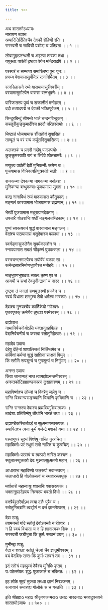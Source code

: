 ```yaml
---
title: १००

---
```

अथ शाततमेऽध्यायः  
नारायण उवाच  
अथादितिर्दितिश्चैव देवकी रोहिणी रतिः ।  
सरस्वती च सावित्री यशोदा च पतिव्रता ।। १ ।।  
  
लोबामुद्राऽरुन्धती च अहल्या तारका तथा ।  
ययुस्ताः पार्वतीं दृष्टवा वेगेन मन्दिरादपि ।। २ ।।  
  
परस्परं च सम्भाष्य समाश्लिष्य पुनः पुनः ।  
प्रणम्य वेशयामासुर्मन्दिरं रत्ननिर्मितम् ।। ३ ।।  
  
रत्नसिहासने रम्ये वासयामासुरीश्वरीम् ।  
वरयामासुर्माल्येन वाससा रत्नभूषणैः ।। ४ ।।  
  
पारिजातस्य पुष्पं च शक्रानीतं मनोहरम् ।  
ददौ तत्पादपद्मे च देवकी भक्तिपूर्वकम् ।। ५ ।।  
  
सिन्दूरबिन्दुं सीमन्ते भाले चन्दनबिन्दुकम् ।  
कस्तूरीकुङ्कुमादींश्च प्रददौ परितस्तयोः ।। ६ ।।  
  
मिष्टान्नं भोजयामास शीततोयं सुवासितं ।  
ताम्बूलं च वरं रम्यं कर्पूरादिसुवासितम् ।। ७ ।।  
  
अलक्तकं च प्रददौ नखेषु पादपद्मयोः ।  
कुङ्कुमस्यापि रागं च सिषेवे श्वेतचामरैः ।। ८ ।।  
  
मम्पुज्य पार्वतीं देवीं मुनिपत्नीः क्रमेण च ।  
पूजयामास विधिवत्पतिपुत्रवतीः सतीः ।। ९ ।।  
  
राजकन्या देवकन्या नागकन्या मनोहराः ।  
मुनिकन्या बन्धुकन्याः पूजयामास सुव्रता ।। १० ।।  
  
वाद्य नानाविधं रम्यं वादयामास कौतुकात् ।  
मङ्गलं कारयामास भोजयामास ब्रह्मणान् ।। ११ ।।  
  
भैरवीं पूजयामास मथुराग्रामदेवताम् ।  
उपचारैः षोडशभिः षष्ठीं मङ्गलचण्डिकाम् ।। १२ ।।  
  
पुण्यं स्वस्त्ययनं शुद्धं वारयामास मङ्गलम् ।  
वेदांश्च पाठयामास वसुदेवास्य वल्लभा ।। १३ ।।  
  
स्वर्गङ्गासुजलेनैव सुवर्मकलशेन च ।  
स्नापयामास सबलं श्रीकृष्णं पुत्रवत्सला ।। १४ ।।  
  
वस्त्रचन्दनमाल्यैश्च तयोर्वेषं चकार सा ।  
रत्नेन्द्रसारनिर्माणभूषणैश्च मनोहरैः ।। १५ ।।  
  
मातृभूषणभूषाढ्यः सबलः कृष्ण एव च ।  
आययौ च सभां देवमुनीन्द्राणां च नारद ।। १६ ।।  
  
दृष्ट्वा तं जगतां राथमुत्तस्थौ प्रजवेन च ।  
स्वयं विधाता शम्भुश्च शेषो धर्मश्च भास्करः ।। १७ ।।  
  
देवाश्च मुनयश्चैव कार्तिकेयो गणेश्वरः ।  
पृथक्पृथक् क्रमेणैव तुष्टाव परमेश्वरम् ।। १८ ।।  
  
ब्रह्मोवाच  
नाथानिर्वचनोयोऽसि भक्तानुग्रहविग्रहः ।  
वेदानिर्वचनीयं च कस्त्वां स्तोतुमिहेश्वरः ।। १९ ।।  
  
महादेव उवाच  
देहेषु देहिनां शश्वत्स्थितं निर्लिप्तमेव च ।  
कर्मिणां कर्मणां शुद्धं साक्षिणां साक्षतं विभुम् ।।  
किं स्तौमि रूपशून्यं च गुणशून्यं च निर्गुणम् ।। २० ।।  
  
अनन्त उवाच  
किंवा जानाम्यहं नाथ त्वामज्ञोऽनन्तमीश्वरम् ।  
अनन्तकोटिब्रह्माण्डकारणं दुःखतारणम् ।। २१ ।।  
  
महाविष्णोश्च लोम्नां च विवरेषु जलेषु च ।  
सन्ति विश्वान्यसङ्ख्यानि चित्राणि कृत्रिमाणि च ।। २२ ।।  
  
सन्ति सन्तश्च देवाश्च ब्रह्मविष्णुशिवात्मकाः ।  
त्वदंशाः प्रतिबिम्बेषु तीर्थानि भारतं तथा ।। २३ ।।  
  
ब्रह्माण्डैकस्थितोऽहं च सूक्ष्मनागस्वरूपकः ।  
स्थापितश्च त्वया कूर्मे गजेन्द्रे मशको यथा ।। २४ ।।  
  
परमाणुपरं सूक्ष्मं विश्वेषु नास्ति कुत्रचित् ।  
महाविष्णोः परं स्थूलं समो नास्ति च कुत्रचित् ।। २५ ।।  
  
महाविष्णोः परस्त्वं च त्वत्परो नास्ति कश्चन ।  
स्थूलात्स्थूलतरो देवः मूक्ष्मात्सूक्ष्मतमो महान् ।। २६ ।।  
  
आधारश्च महाविष्णो जलरूपो भवान्स्वयम् ।  
जलाधारो हि गोलोकस्त्वं च स्थावररूपधृक् ।। २७ ।।  
  
मर्वाधारो महान्वायुः श्वासनिः श्वासरूपकः ।  
भक्तानुग्रहदेहस्य नित्यस्य भवतो दिभो ।। २८ ।।  
  
वक्त्रैर्बहुतरैर्वांऽथ त्वया दत्तैः पुरैव च ।  
स्तोतुमिच्छामि त्वद्योगं न दत्तं ज्ञानमैश्वरम् ।। २९ ।।  
  
देवा ऊचुः  
त्वामनन्तं यदि स्तोतुं देवोऽनन्तो न हीश्वरः ।  
न हि स्वयं विधाता च न हि ज्ञानात्मकः शिवः ।।  
सरस्वती जडीभूता किं कुर्मः स्तवनं वयम् ।। ३० ।।  
  
मुनीन्द्रा ऊचुः  
वेदा न शक्ताः स्तोतुं चेत्त्वां चैव ज्ञातुमीश्वरम् ।  
वयं वेदविदः सन्तः किं कुर्मः स्तवनं तव ।। ३१ ।।  
  
इदं स्तोत्रं महापुण्यं देवैश्च मुनिमिः कृतम् ।  
यः पठेत्संयतः शुद्धः पूजाकाले च भक्तितः ।। ३२ ।।  
  
इह लोके सुखं भुक्त्वा लब्ध्वा ज्ञानं निरञ्जनम् ।  
रत्नायानं समारुह्य गोलोकं स च गच्छति ।। ३३ ।।  
  
इति श्रीब्रह्मo महाo श्रीकृष्णजन्मखo उत्तo नारदनाo भगवदुपनयने  
शाततमोऽयायः ।। १०० ।।